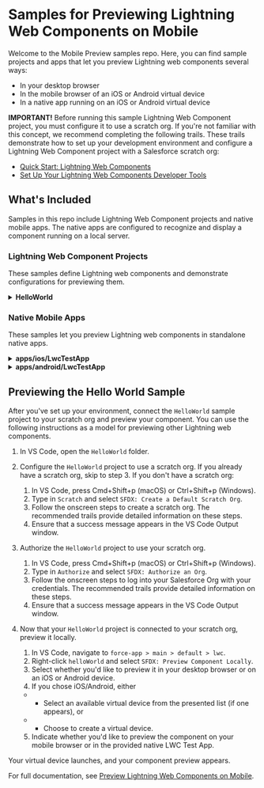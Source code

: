 # Samples for Previewing Lightning Web Components on Mobile
Welcome to the Mobile Preview samples repo. Here, you can find sample projects and apps that let you preview Lightning web components several ways:
- In your desktop browser
- In the mobile browser of an iOS or Android virtual device
- In a native app running on an iOS or Android virtual device

**IMPORTANT!** Before running this sample Lightning Web Component project, you must configure it to use a scratch org. If you're not familiar with this concept, we recommend completing the following trails. These trails demonstrate how to set up your development environment and configure a Lightning Web Component project with a Salesforce scratch org:

- [Quick Start: Lightning Web Components](https://trailhead.salesforce.com/content/learn/projects/quick-start-lightning-web-components?trail_id=build-lightning-web-components)
- [Set Up Your Lightning Web Components Developer Tools](https://trailhead.salesforce.com/content/learn/projects/set-up-your-lightning-web-components-developer-tools?trail_id=build-lightning-web-components)

## What's Included

Samples in this repo include Lightning Web Component projects and native mobile apps. The native apps are configured to recognize and display a component running on a local server. 

### Lightning Web Component Projects

These samples define Lightning web components and demonstrate configurations for previewing them. 
<details>
    <summary>
        <b>HelloWorld</b> 
    </summary>
This sample Lightning Web Component project demonstrates how to preview locally. It contains a basic Lightning web component, along with <code>mobile-apps.json</code> - a configuration file that defines how to preview this component in native mobile apps. 

This file points to <code>configure_android_test_app.ts</code> and <code>configure_ios_test_app.ts</code> files. Together, these files demonstrate how you can 
   
   - Configure your apps to show up in the VSCode preview dialog boxes.
   - Define the optional <code>get_app_bundle</code> parameter. You can implement it to compile the app or perform any other setup steps.

For more information on <code>mobile-apps.json</code>, use the <code>--confighelp</code> flag with the SFDX Preview command: 
    
    sfdx force:lightning:lwc:preview  --confighelp

</details>

### Native Mobile Apps
These samples let you preview Lightning web components in standalone native apps.
<details>
    <summary>
        <b>apps/ios/LwcTestApp</b>
    </summary>
    
A sample app that you can use to preview a Lightning web component in a native iOS app.
</details>

<details>
    <summary>
        <strong>apps/android/LwcTestApp</strong>
    </summary>
    
A sample app that you can use to preview a Lightning web component in a native Android app.
</details>

## Previewing the Hello World Sample

After you've set up your environment, connect the `HelloWorld` sample project to your scratch org and preview your component. You can use the following instructions as a model for previewing other Lightning web components. 

1. In VS Code, open the `HelloWorld` folder.


2. Configure the `HelloWorld` project to use a scratch org. If you already have a scratch org, skip to step 3. If you don't have a scratch org:
    1. In VS Code, press Cmd+Shift+p (macOS) or Ctrl+Shift+p (Windows).
    2. Type in `Scratch` and select `SFDX: Create a Default Scratch Org`.
    3. Follow the onscreen steps to create a scratch org. The recommended trails provide detailed information on these steps.
    4. Ensure that a success message appears in the VS Code Output window.


3. Authorize the `HelloWorld` project to use your scratch org.
    1. In VS Code, press Cmd+Shift+p (macOS) or Ctrl+Shift+p (Windows).
    2. Type in `Authorize` and select `SFDX: Authorize an Org`.
    3. Follow the onscreen steps to log into your Salesforce Org with your credentials. The recommended trails provide detailed information on these steps.
    4. Ensure that a success message appears in the VS Code Output window.


4. Now that your `HelloWorld` project is connected to your scratch org, preview it locally.
    1. In VS Code, navigate to `force-app > main > default > lwc`.
    2. Right-click `helloWorld` and select `SFDX: Preview Component Locally`.
    3. Select whether you'd like to preview it in your desktop browser or on an iOS or Android device. 
    4. If you chose iOS/Android, either
    - - Select an available virtual device from the presented list (if one appears), or 
    - - Choose to create a virtual device.
    5. Indicate whether you'd like to preview the component on your mobile browser or in the provided native LWC Test App.

Your virtual device launches, and your component preview appears.

For full documentation, see [Preview Lightning Web Components on Mobile](https://developer.salesforce.com/docs/component-library/documentation/en/lwc/lwc.mobile_extensions). 

